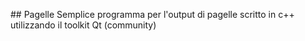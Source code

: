  ## P a g e l l e 
 
 Semplice programma per l'output di pagelle scritto in c++ utilizzando il toolkit Qt (community)
